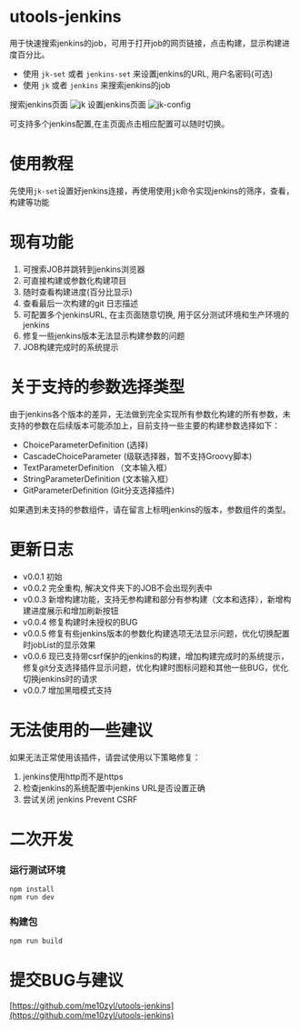 # utools-jenkins

用于快速搜索jenkins的job，可用于打开job的网页链接，点击构建，显示构建进度百分比。

+ 使用 `jk-set` 或者 `jenkins-set` 来设置jenkins的URL, 用户名密码(可选)
+ 使用 `jk` 或者 `jenkins` 来搜索jenkins的job

搜索jenkins页面
![jk](https://ftp.bmp.ovh/imgs/2020/09/4b0c4ba5eba88ea2.png)
设置jenkins页面
![jk-config](https://ftp.bmp.ovh/imgs/2020/09/63035699b71fd30f.png)

可支持多个jenkins配置,在主页面点击相应配置可以随时切换。

# 使用教程

先使用`jk-set`设置好jenkins连接，再使用使用`jk`命令实现jenkins的筛序，查看，构建等功能

# 现有功能

1. 可搜索JOB并跳转到jenkins浏览器
2. 可直接构建或参数化构建项目
3. 随时查看构建进度(百分比显示)
4. 查看最后一次构建的git 日志描述
5. 可配置多个jenkinsURL, 在主页面随意切换, 用于区分测试环境和生产环境的jenkins
6. 修复一些jenkins版本无法显示构建参数的问题
7. JOB构建完成时的系统提示

# 关于支持的参数选择类型

由于jenkins各个版本的差异，无法做到完全实现所有参数化构建的所有参数，未支持的参数在后续版本可能添加上，目前支持一些主要的构建参数选择如下：
+ ChoiceParameterDefinition (选择)
+ CascadeChoiceParameter (级联选择器，暂不支持Groovy脚本)
+ TextParameterDefinition （文本输入框）
+ StringParameterDefinition (文本输入框）
+ GitParameterDefinition (Git分支选择插件)

如果遇到未支持的参数组件，请在留言上标明jenkins的版本，参数组件的类型。

# 更新日志

+ v0.0.1 初始
+ v0.0.2 完全重构, 解决文件夹下的JOB不会出现列表中
+ v0.0.3 新增构建功能，支持无参构建和部分有参构建（文本和选择），新增构建进度展示和增加刷新按钮
+ v0.0.4 修复构建时未授权的BUG
+ v0.0.5 修复有些jenkins版本的参数化构建选项无法显示问题，优化切换配置时jobList的显示效果
+ v0.0.6 现已支持带csrf保护的jenkins的构建，增加构建完成时的系统提示，修复git分支选择插件显示问题，优化构建时图标问题和其他一些BUG，优化切换jenkins时的请求
+ v0.0.7 增加黑暗模式支持

# 无法使用的一些建议

如果无法正常使用该插件，请尝试使用以下策略修复：

1. jenkins使用http而不是https
2. 检查jenkins的系统配置中jenkins URL是否设置正确
3. 尝试关闭 jenkins Prevent CSRF


# 二次开发

### 运行测试环境
```
npm install
npm run dev
```

### 构建包
```
npm run build
```

# 提交BUG与建议

[https://github.com/me10zyl/utools-jenkins](https://github.com/me10zyl/utools-jenkins)
